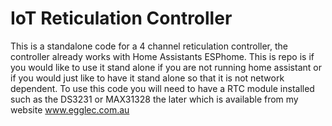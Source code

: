 # IoT Reticulation Controller
This is a standalone code for a 4 channel reticulation controller, the controller already works with Home Assistants ESPhome.  This is repo is if you would like to use it stand alone if you are not running home assistant or if you would just like to have it stand alone so that it is not network dependent.
To use this code you will need to have a RTC module installed such as the DS3231 or MAX31328 the later which is available from my website www.egglec.com.au
